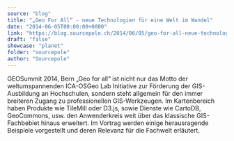 ```yaml
---
source: "blog"
title: "„Geo For All“ - neue Technologien für eine Welt im Wandel"
date: "2014-06-05T00:00:00+0000"
link: "https://blog.sourcepole.ch/2014/06/05/geo-for-all-neue-technologien-fuer-eine-welt-im-wandel/"
draft: "false"
showcase: "planet"
folder: "sourcepole"
author: "Sourcepole"
---
```


GEOSummit 2014, Bern „Geo for all“ ist nicht nur das Motto der weltumspannenden ICA-OSGeo Lab Initiative zur Förderung der GIS-Ausbildung an Hochschulen, sondern steht allgemein für den immer breiteren Zugang zu professionellen GIS-Werkzeugen. Im Kartenbereich haben Produkte wie TileMill oder D3.js, sowie Dienste wie CartoDB, GeoCommons, usw. den Anwenderkreis weit über das klassische GIS-Fachbebiet hinaus erweitert. Im Vortrag werden einige herausragende Beispiele vorgestellt und deren Relevanz für die Fachwelt erläutert.
